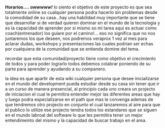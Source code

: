 **Horarios....**  _**owwwww!**_ lo siento el objetivo de este proyecto es que sea totalmente online so cualquier persona podra hacerlo sin problemas desde la comodidad de su casa...hay una habilidad muy importante que se  tiene que desarrollar si de verdad quieren dominar en el mundo de la tecnologia y es la capacidad de aprender por si mismo so mi tarea aqui es actuar como coach(entrenador) los guiare por el camino!... eso no significa que no nos juntaremos los que deseen, nos podremos veraprox 1 vez al mes para aclarar dudas, workshops y presentaciones las cuales podrian ser echas por cualquiera de la comunidad que se entienda domine del tema.

recordar que esta comunidad/proyecto tiene como objetivo el crecimiento de todos y para poder lograrlo todos debemos colabrar poniendo de su parte para aprender y ayudando a su companero.

la idea es que apartir de esta wiki cualquier persona que desee inicializarse en el mundo del development pueda estudiar desde su casa sin tener que ir a un curso de manera presencial, al principio cada uno creara un projecto de iniciacion el cual le permitira entender mejor las diferentes areas que hay y luego podra especializarse en el path que mas le convenga ademas de que tendremos otro projecto en conjunto el cual lanzaremos al aire para que el publico lo utilize ese projecto tendra todos los estandares que se siguen en el mundo labroal del software lo que les permitira tener un mejor entendimeinto del mismo y la capacidad de buscar trabajo en el area.